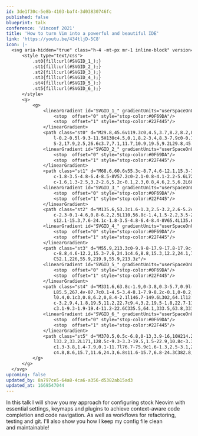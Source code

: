 ```yaml
---
id: 3de1f30c-5e8b-4103-baf4-3d03830746fc
published: false
blueprint: talk
conference: 'Vimconf 2021'
title: 'How to turn Vim into a powerful and beautiful IDE'
link: 'https://youtu.be/434tljD-5C8'
icon: |-
  <svg aria-hidden="true" class="h-4 -mt-px mr-1 inline-block" version="1.1" id="Layer_1" xmlns="http://www.w3.org/2000/svg" xmlns:xlink="http://www.w3.org/1999/xlink" x="0px" y="0px" viewBox="0 0 388.8 379" style="enable-background:new 0 0 388.8 379;" xml:space="preserve">
      <style type="text/css">
          .st0{fill:url(#SVGID_1_);}
          .st1{fill:url(#SVGID_2_);}
          .st2{fill:url(#SVGID_3_);}
          .st3{fill:url(#SVGID_4_);}
          .st4{fill:url(#SVGID_5_);}
          .st5{fill:url(#SVGID_6_);}
      </style>
      <g>
          <g>
              <linearGradient id="SVGID_1_" gradientUnits="userSpaceOnUse" x1="-17.2444" y1="74.911" x2="327.1352" y2="253.1306">
                  <stop  offset="0" style="stop-color:#0F69DA"/>
                  <stop  offset="1" style="stop-color:#22F445"/>
              </linearGradient>
              <path class="st0" d="M29.8,45.6v119.3c0,4.5,3.7,8.2,8.2,8.2c4.4-0.1,7.9-3.8,7.8-8.2c0,0,0,0,0-0.1V42.8c0-1.5-0.4-2.9-1.1-4.2
                  l-0.2-0.5l-9.3-11.5H130c4.5,0.1,8.2-3.4,8.3-7.9c0-0.1,0-0.2,0-0.4c-0.1-4.5-3.7-8.2-8.3-8.2H34.2C29.6,1.4,18.8-2,10.1,2.5
                  S-2,17.9,2.5,26.6c3.7,7.1,11.7,10.9,19.5,9.2L29.8,45.6z"/>
              <linearGradient id="SVGID_2_" gradientUnits="userSpaceOnUse" x1="-17.2444" y1="74.911" x2="327.1352" y2="253.1306">
                  <stop  offset="0" style="stop-color:#0F69DA"/>
                  <stop  offset="1" style="stop-color:#22F445"/>
              </linearGradient>
              <path class="st1" d="M68.6,60.6v55.3c-8.7,4.6-12.1,15.3-7.6,24.1c4.6,8.7,15.3,12.1,24.1,7.6c8.7-4.6,12.1-15.3,7.6-24.1
                  c-1.8-3.5-4.8-6.4-8.5-8V57.2c0-2.1-0.8-4.1-2.2-5.6L72.5,42c-1.3-1.6-3.2-2.5-5.2-2.6c-2.3-0.1-4.5,0.8-6.1,2.4
                  c-1.6,1.3-2.5,3.2-2.6,5.2c-0.1,2.3,0.8,4.6,2.5,6.2L68.6,60.6z"/>
              <linearGradient id="SVGID_3_" gradientUnits="userSpaceOnUse" x1="-17.2444" y1="74.911" x2="327.1352" y2="253.1306">
                  <stop  offset="0" style="stop-color:#0F69DA"/>
                  <stop  offset="1" style="stop-color:#22F445"/>
              </linearGradient>
              <path class="st2" d="M135.6,53.3c1.6-1.3,2.5-3.2,2.6-5.2c0.1-2.3-0.8-4.5-2.4-6.1c-1.3-1.6-3.2-2.5-5.2-2.6
                  c-2.3-0.1-4.6,0.8-6.2,2.5L110,56.8c-1.4,1.5-2.2,3.5-2.2,5.6v101.5c-8.7,4.6-12.1,15.3-7.6,24.1s15.3,12.1,24.1,7.6
                  s12.1-15.3,7.6-24.1c-1.8-3.5-4.8-6.4-8.4-8V65.4L135.6,53.3z"/>
              <linearGradient id="SVGID_4_" gradientUnits="userSpaceOnUse" x1="-17.2444" y1="74.911" x2="327.1352" y2="253.1306">
                  <stop  offset="0" style="stop-color:#0F69DA"/>
                  <stop  offset="1" style="stop-color:#22F445"/>
              </linearGradient>
              <path class="st3" d="M55.9,213.3c0-9.9-8-17.9-17.8-17.9c-9.9,0-17.9,8-17.9,17.8c0,6.7,3.7,12.8,9.6,15.9v115.7
                  c-8.8,4.6-12.2,15.3-7.6,24.1c4.6,8.8,15.3,12.2,24.1,7.6c8.8-4.6,12.2-15.3,7.6-24.1c-1.7-3.3-4.3-5.9-7.6-7.6V229.1
                  C52.1,226,55.9,219.9,55.9,213.3z"/>
              <linearGradient id="SVGID_5_" gradientUnits="userSpaceOnUse" x1="-17.2444" y1="74.911" x2="327.1352" y2="253.1306">
                  <stop  offset="0" style="stop-color:#0F69DA"/>
                  <stop  offset="1" style="stop-color:#22F445"/>
              </linearGradient>
              <path class="st4" d="M331.6,63.8c-1.9,0-3.8,0.3-5.7,0.9l-18-17.9c-1.5-1.4-3.5-2.2-5.6-2.2c-2.1,0.1-4.1,1-5.6,2.6l-78.1,85.1
                  L85.5,267.4v-87.7c0.1-4.5-3.4-8.1-7.9-8.2c-0.1,0-0.2,0-0.4,0c-4.5,0.1-8.2,3.7-8.2,8.2V287c0,3.2,1.9,6.1,4.8,7.5l0.3,0.2
                  l0.4,0.1c3,0.8,6.2,0,8.4-2.1l146.7-149.6L302,64.1l12.5,12.4c-1,3.5-1,7.2,0.2,10.7l-232.2,232c-9.4-3.2-19.5,1.8-22.7,11.2
                  c-3.2,9.4,1.8,19.5,11.2,22.7c9.4,3.2,19.5-1.8,22.7-11.2c1.3-3.7,1.3-7.7,0-11.5l232.2-232c9.3,3.1,19.4-1.9,22.6-11.2
                  c3.1-9.3-1.9-19.4-11.2-22.6C335.5,64.1,333.5,63.8,331.6,63.8L331.6,63.8z"/>
              <linearGradient id="SVGID_6_" gradientUnits="userSpaceOnUse" x1="-17.2444" y1="74.911" x2="327.1352" y2="253.1306">
                  <stop  offset="0" style="stop-color:#0F69DA"/>
                  <stop  offset="1" style="stop-color:#22F445"/>
              </linearGradient>
              <path class="st5" d="M370.5,0.5c-6.8,0-13,3.9-16,10H214.2c-3.2,0-6.1,1.8-7.5,4.7l-0.2,0.4l-0.1,0.4c-0.7,3,0.1,6.1,2.2,8.4
                  l33.2,33.2L171,128.5c-9.3-3.3-19.5,1.5-22.9,10.8c-3.3,9.3,1.5,19.5,10.8,22.9c9.3,3.3,19.5-1.5,22.9-10.8
                  c1.3-3.8,1.4-7.9,0.1-11.7l76.7-75.9c1.6-1.3,2.5-3.1,2.6-5.1c0.1-2.3-0.8-4.6-2.5-6.2l-25.4-25.4h121.6
                  c4.8,8.6,15.7,11.6,24.3,6.8s11.6-15.7,6.8-24.3C382.8,4,376.9,0.5,370.5,0.5z"/>
          </g>
      </g>
  </svg>
upcoming: false
updated_by: 8a797ce5-64a8-4ca6-a356-d5382ab15ad3
updated_at: 1669547044
---
```

In this talk I will show you my approach for configuring stock Neovim with essential settings, keymaps and plugins to achieve context-aware code completion and code navigation. As well as workflows for refactoring, testing and git. I'll also show you how I keep my config file clean and maintainable!
